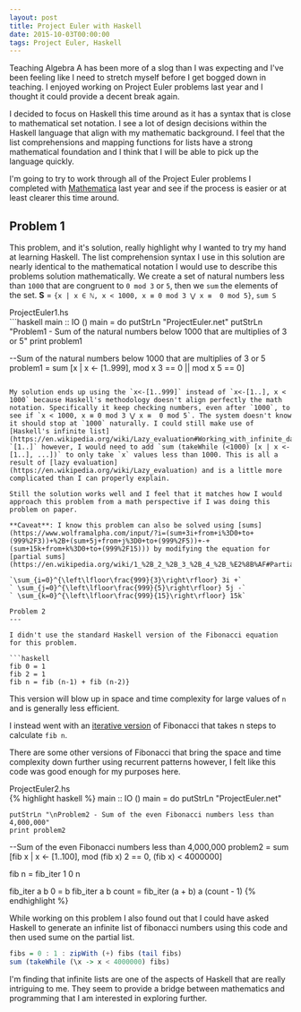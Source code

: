 ```yaml
---
layout: post
title: Project Euler with Haskell
date: 2015-10-03T00:00:00
tags: Project Euler, Haskell
---
```


Teaching Algebra A has been more of a slog than I was expecting and I've been feeling like I need to stretch myself before I get bogged down in teaching. I enjoyed working on Project Euler problems last year and I thought it could provide a decent break again.

I decided to focus on Haskell this time around as it has a syntax that is close to mathematical set notation. I see a lot of design decisions within the Haskell language that align with my mathematic background. I feel that the list comprehensions and mapping functions for lists have a strong mathematical foundation and I think that I will be able to pick up the language quickly.

I'm going to try to work through all of the Project Euler problems I completed with [Mathematica][mathematica] last year and see if the process is easier or at least clearer this time around.

Problem 1
---

This problem, and it's solution, really highlight why I wanted to try my hand at learning Haskell. The list comprehension syntax I use in this solution are nearly identical to the mathematical notation I would use to describe this problems solution mathematically. We create a set of natural numbers less than `1000` that are congruent to `0 mod 3` or `5`, then we `sum` the elements of the set. **S** = `{x | x ∈ ℕ, x < 1000, x ≡ 0 mod 3 ⋁ x ≡  0 mod 5}`, `sum S`

<figcaption>ProjectEuler1.hs</figcaption>
```haskell
main :: IO ()
main = do
    putStrLn "ProjectEuler.net"
    putStrLn "Problem1 - Sum of the natural numbers below 1000 that are multiplies of 3 or 5"
    print problem1

--Sum of the natural numbers below 1000 that are multiplies of 3 or 5
problem1 = sum [x | x <- [1..999], mod x 3 == 0 || mod x 5 == 0]
```

My solution ends up using the `x<-[1..999]` instead of `x<-[1..], x < 1000` because Haskell's methodology doesn't align perfectly the math notation. Specifically it keep checking numbers, even after `1000`, to see if `x < 1000, x ≡ 0 mod 3 ⋁ x ≡  0 mod 5`. The system doesn't know it should stop at `1000` naturally. I could still make use of [Haskell's infinite list](https://en.wikipedia.org/wiki/Lazy_evaluation#Working_with_infinite_data_structures) `[1..]` however, I would need to add `sum (takeWhile (<1000) [x | x <-[1..], ...])` to only take `x` values less than 1000. This is all a result of [lazy evaluation](https://en.wikipedia.org/wiki/Lazy_evaluation) and is a little more complicated than I can properly explain.

Still the solution works well and I feel that it matches how I would approach this problem from a math perspective if I was doing this problem on paper.

**Caveat**: I know this problem can also be solved using [sums](https://www.wolframalpha.com/input/?i=(sum+3i+from+i%3D0+to+(999%2F3))+%2B+(sum+5j+from+j%3D0+to+(999%2F5))+-+(sum+15k+from+k%3D0+to+(999%2F15))) by modifying the equation for [partial sums](https://en.wikipedia.org/wiki/1_%2B_2_%2B_3_%2B_4_%2B_%E2%8B%AF#Partial_sums).

`\sum_{i=0}^{\left\lfloor\frac{999}{3}\right\rfloor} 3i +`
` \sum_{j=0}^{\left\lfloor\frac{999}{5}\right\rfloor} 5j -`
` \sum_{k=0}^{\left\lfloor\frac{999}{15}\right\rfloor} 15k`

Problem 2
---

I didn't use the standard Haskell version of the Fibonacci equation for this problem.

```haskell
fib 0 = 1
fib 2 = 1
fib n = fib (n-1) + fib (n-2)}
```

This version will blow up in space and time complexity for large values of `n` and is generally less efficient.

I instead went with an [iterative version](https://www.ics.uci.edu/~eppstein/161/960109.html) of Fibonacci that takes n steps to calculate `fib n`.

There are some other versions of Fibonacci that bring the space and time complexity down further using recurrent patterns however, I felt like this code was good enough for my purposes here.

<figcaption>ProjectEuler2.hs</figcaption>
{% highlight haskell %}
main :: IO ()
main = do
    putStrLn "ProjectEuler.net"

    putStrLn "\nProblem2 - Sum of the even Fibonacci numbers less than 4,000,000"
    print problem2

--Sum of the even Fibonacci numbers less than 4,000,000
problem2 = sum [fib x | x <- [1..100], mod (fib x) 2 == 0, (fib x) < 4000000]

fib n = fib_iter 1 0 n

fib_iter a b 0 = b
fib_iter a b count = fib_iter (a + b) a (count - 1)
{% endhighlight %}

While working on this problem I also found out that I could have asked Haskell to generate an infinite list of fibonacci numbers using this code and then used sume on the partial list.

```haskell
fibs = 0 : 1 : zipWith (+) fibs (tail fibs)
sum (takeWhile (\x -> x < 4000000) fibs)
```

I'm finding that infinite lists are one of the aspects of Haskell that are really intriguing to me. They seem to provide a bridge between mathematics and programming that I am interested in exploring further.

[mathematica]: http://www.wolfram.com/mathematica/